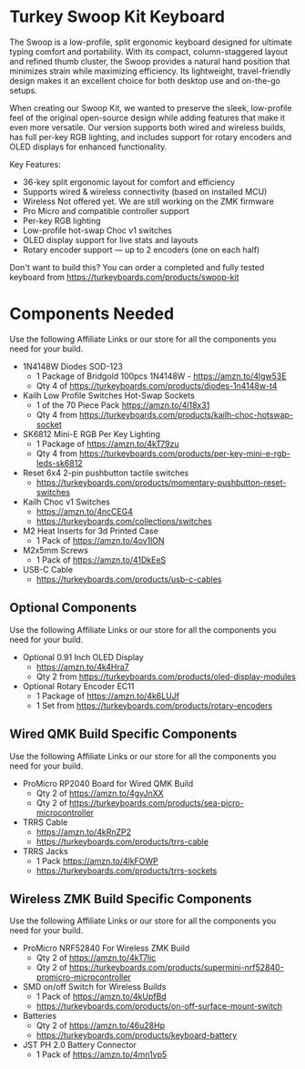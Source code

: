 # Turkey Swoop Kit Keyboard
The Swoop is a low-profile, split ergonomic keyboard designed for ultimate typing comfort and portability. With its compact, column-staggered layout and refined thumb cluster, the Swoop provides a natural hand position that minimizes strain while maximizing efficiency. Its lightweight, travel-friendly design makes it an excellent choice for both desktop use and on-the-go setups.

When creating our Swoop Kit, we wanted to preserve the sleek, low-profile feel of the original open-source design while adding features that make it even more versatile. Our version supports both wired and wireless builds, has full per-key RGB lighting, and includes support for rotary encoders and OLED displays for enhanced functionality.

Key Features:

 - 36-key split ergonomic layout for comfort and efficiency
 - Supports wired & wireless connectivity (based on installed MCU)
 - Wireless Not offered yet. We are still working on the ZMK firmware
 - Pro Micro and compatible controller support
 - Per-key RGB lighting
 - Low-profile hot-swap Choc v1 switches
 - OLED display support for live stats and layouts
 - Rotary encoder support — up to 2 encoders (one on each half)

Don't want to build this? You can order a completed and fully tested keyboard from https://turkeyboards.com/products/swoop-kit

# Components Needed

Use the following Affiliate Links or our store for all the components you need for your build.

- 1N4148W Diodes SOD-123
  - 1 Package of Bridgold 100pcs 1N4148W - https://amzn.to/4lgw53E
  - Qty 4 of https://turkeyboards.com/products/diodes-1n4148w-t4
- Kailh Low Profile Switches Hot-Swap Sockets
  - 1 of the 70 Piece Pack https://amzn.to/4l18x31
  - Qty 4 from https://turkeyboards.com/products/kailh-choc-hotswap-socket
- SK6812 Mini-E RGB Per Key Lighting
  - 1 Package of https://amzn.to/4kT79zu
  - Qty 4 from https://turkeyboards.com/products/per-key-mini-e-rgb-leds-sk6812
- Reset 6x4 2-pin pushbutton tactile switches
  - https://turkeyboards.com/products/momentary-pushbutton-reset-switches
- Kailh Choc v1 Switches
  - https://amzn.to/4ncCEG4
  - https://turkeyboards.com/collections/switches
- M2 Heat Inserts for 3d Printed Case
  - 1 Pack of https://amzn.to/4ov1lON
- M2x5mm Screws
  - 1 Pack of https://amzn.to/41DkEeS
- USB-C Cable
  - https://turkeyboards.com/products/usb-c-cables

## Optional Components

Use the following Affiliate Links or our store for all the components you need for your build.

- Optional 0.91 Inch OLED Display
  - https://amzn.to/4k4Hra7
  - Qty 2 from https://turkeyboards.com/products/oled-display-modules
- Optional Rotary Encoder EC11
  - 1 Package of https://amzn.to/4k6LUJf
  - 1 Set from https://turkeyboards.com/products/rotary-encoders

## Wired QMK Build Specific Components

Use the following Affiliate Links or our store for all the components you need for your build.

- ProMicro RP2040 Board for Wired QMK Build
  - Qty 2 of https://amzn.to/4gyJnXX
  - Qty 2 of https://turkeyboards.com/products/sea-picro-microcontroller
- TRRS Cable
  - https://amzn.to/4kRnZP2
  - https://turkeyboards.com/products/trrs-cable
- TRRS Jacks
  - 1 Pack https://amzn.to/4lkFOWP
  - https://turkeyboards.com/products/trrs-sockets

## Wireless ZMK Build Specific Components

Use the following Affiliate Links or our store for all the components you need for your build.

- ProMicro NRF52840 For Wireless ZMK Build
  - Qty 2 of https://amzn.to/4kT7lic
  - Qty 2 of https://turkeyboards.com/products/supermini-nrf52840-promicro-microcontroller
- SMD on/off Switch for Wireless Builds
  - 1 Pack of https://amzn.to/4kUpfBd
  - https://turkeyboards.com/products/on-off-surface-mount-switch
- Batteries
  - Qty 2 of https://amzn.to/46u28Hp
  - https://turkeyboards.com/products/keyboard-battery
- JST PH 2.0 Battery Connector
  - 1 Pack of https://amzn.to/4mn1vp5